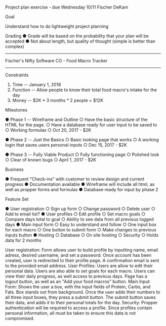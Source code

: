 Project plan exercise - due Wednesday 10/11
Fischer DeKam

Goal

Understand how to do lightweight project planning

Grading
●	Grade will be based on the probability that your plan will be accepted
●	Not about length, but quality of thought (simple is better than complex)

________________________________________
Fischer's Nifty Software CO - Food Macro Tracker

________________________________________

Constraints

1.	Time -- January 1, 2018
2.	Function -- Allow people to know their total food macro's intake for the day
3.	Money -- $2K * 3 months * 2 people = $12K


Milestones

●	Phase 1 -- Wireframe and Outline
○	Have the basic structure of the HTML for the page.
○	Have a database ready for user input to be saved to
○	Working formulas
○	Oct 20, 2017 - $2K

●	Phase 2 -- Just the Basics
○	Basic looking page that works
○	A working login that saves users personal inputs
○	Dec 15, 2017 - $2K

●	Phase 3 -- Fully Viable Product
○	Fully functioning page
○	Polished look
○	Clear of known bugs
○	April 1, 2017 - $2K

Business

●	Frequent "Check-ins" with customer to review design and current progress
●	Documentation available
●	Wireframe will include all html, as well as propper forms and formulas
●	Database ready for input by phase 2

Feature Set

●	User registration
○	Sign up form
○	Change password
○	Delete user
○	Add to email list?
●	User profiles
○	Edit profile
○	Set macro goals
○	Compare days total to goal
○	Ability to see data from all previous logged days
●	Main input form
○	Easy to understand and follow
○	One input box for each macro
○	One button to submit form
○	Make changes to previous inputs button
●	Hosting
○	Database
○	On site hosting
○	Security
○	Holds data for 2 months

User registration: Form allows user to build profile by inputting name, email adress, desired username, and set a password. Once account has been created, user is redirected to their profile page. A confirmation email is sent to the provided email address.
User Profiles: Users are allow to edit their personal data. Users are also able to set goals for each macro. Users can view their daily progress, as well access to previous days. Page has a logout button, as well as an "Add your food macros" button.
Main Input Form: Shows the user a box, with the input fields of Protein, Carbs, and Fats. Box stands out from background. Once the user adds their numbers to all three input boxes, they press a submit button. The submit button saves their data, and adds it to their personal totals for the day.
Security: Propper authentication will be required to access a profile. Since profiles contain personal information, all must be taken to ensure this data is not compromised.



